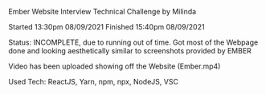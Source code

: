 Ember Website Interview Technical Challenge
by Milinda

Started 13:30pm 08/09/2021
Finished 15:40pm 08/09/2021

Status: INCOMPLETE, due to running out of time. Got most of the Webpage done and looking aesthetically similar to screenshots provided by EMBER

Video has been uploaded showing off the Website (Ember.mp4)

Used Tech: ReactJS, Yarn, npm, npx, NodeJS, VSC
